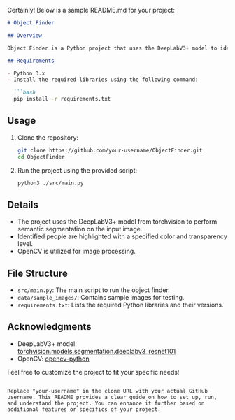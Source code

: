 Certainly! Below is a sample README.md for your project:

```markdown
# Object Finder

## Overview

Object Finder is a Python project that uses the DeepLabV3+ model to identify people in an image and highlight them with a colored overlay.

## Requirements

- Python 3.x
- Install the required libraries using the following command:

  ```bash
  pip install -r requirements.txt
  ```

## Usage

1. Clone the repository:

   ```bash
   git clone https://github.com/your-username/ObjectFinder.git
   cd ObjectFinder
   ```

2. Run the project using the provided script:

   ```bash
   python3 ./src/main.py
   ```

## Details

- The project uses the DeepLabV3+ model from torchvision to perform semantic segmentation on the input image.
- Identified people are highlighted with a specified color and transparency level.
- OpenCV is utilized for image processing.

## File Structure

- `src/main.py`: The main script to run the object finder.
- `data/sample_images/`: Contains sample images for testing.
- `requirements.txt`: Lists the required Python libraries and their versions.

## Acknowledgments

- DeepLabV3+ model: [torchvision.models.segmentation.deeplabv3_resnet101](https://pytorch.org/vision/stable/models.html#deeplabv3-resnet101)
- OpenCV: [opencv-python](https://pypi.org/project/opencv-python/)

Feel free to customize the project to fit your specific needs!

```

Replace "your-username" in the clone URL with your actual GitHub username. This README provides a clear guide on how to set up, run, and understand the project. You can enhance it further based on additional features or specifics of your project.